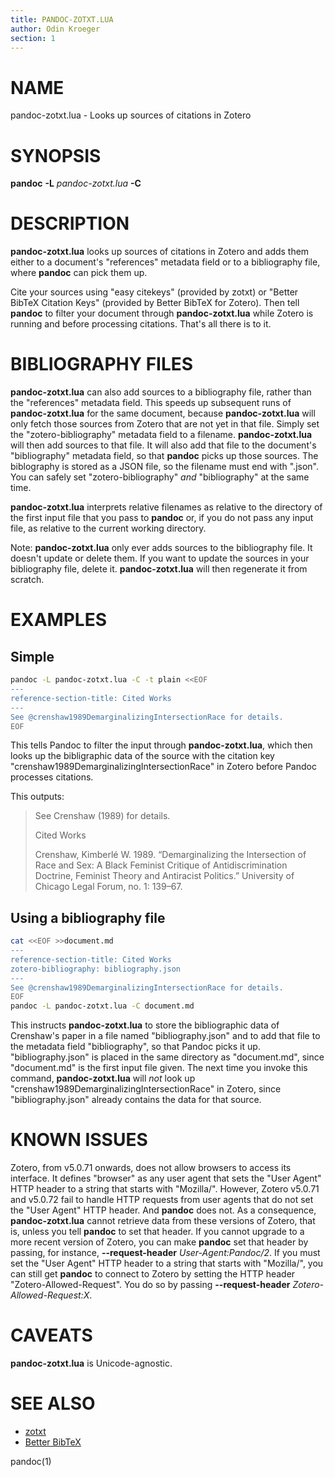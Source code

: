 ```yaml
---
title: PANDOC-ZOTXT.LUA
author: Odin Kroeger
section: 1
---
```


NAME
====

pandoc-zotxt.lua - Looks up sources of citations in Zotero


SYNOPSIS
========

**pandoc** **-L** *pandoc-zotxt.lua* **-C**


DESCRIPTION
===========

**pandoc-zotxt.lua** looks up sources of citations in Zotero and adds them
either to a document's "references" metadata field or to a bibliography file,
where **pandoc** can pick them up.

Cite your sources using "easy citekeys" (provided by zotxt) or "Better BibTeX
Citation Keys" (provided by Better BibTeX for Zotero). Then tell **pandoc** to
filter your document through **pandoc-zotxt.lua** while Zotero is running
and before processing citations. That's all there is to it.


BIBLIOGRAPHY FILES
==================

**pandoc-zotxt.lua** can also add sources to a bibliography file, rather 
than the "references" metadata field. This speeds up subsequent runs of 
**pandoc-zotxt.lua** for the same document, because **pandoc-zotxt.lua** 
will only fetch those sources from Zotero that are not yet in that file. 
Simply set the "zotero-bibliography" metadata field to a filename. 
**pandoc-zotxt.lua** will then add sources to that file. It will also add
that file to the document's "bibliography" metadata field, so that 
**pandoc** picks up those sources. The biblography is stored as a JSON 
file, so the filename must end with ".json". You can safely set 
"zotero-bibliography" *and* "bibliography" at the same time.

**pandoc-zotxt.lua** interprets relative filenames as relative to the
directory of the first input file that you pass to **pandoc** or, if you
do not pass any input file, as relative to the current working directory.

Note: **pandoc-zotxt.lua** only ever adds sources to the bibliography file.
It doesn't update or delete them. If you want to update the sources in your
bibliography file, delete it. **pandoc-zotxt.lua** will then regenerate
it from scratch.


EXAMPLES
========

Simple
------

```sh
pandoc -L pandoc-zotxt.lua -C -t plain <<EOF
---
reference-section-title: Cited Works
---
See @crenshaw1989DemarginalizingIntersectionRace for details.
EOF
```

This tells Pandoc to filter the input through **pandoc-zotxt.lua**, which
then looks up the bibligraphic data of the source with the citation key
"crenshaw1989DemarginalizingIntersectionRace" in Zotero before Pandoc
processes citations.

This outputs:

> See Crenshaw (1989) for details.
> 
> Cited Works
>
> Crenshaw, Kimberlé W. 1989. “Demarginalizing the Intersection of Race
> and Sex: A Black Feminist Critique of Antidiscrimination Doctrine,
> Feminist Theory and Antiracist Politics.” University of Chicago Legal
> Forum, no. 1: 139–67.


Using a bibliography file
--------------------------

```sh
cat <<EOF >>document.md
---
reference-section-title: Cited Works
zotero-bibliography: bibliography.json
---
See @crenshaw1989DemarginalizingIntersectionRace for details.
EOF
pandoc -L pandoc-zotxt.lua -C document.md
```

This instructs **pandoc-zotxt.lua** to store the bibliographic data of
Crenshaw's paper in a file named "bibliography.json" and to add that
file to the metadata field "bibliography", so that Pandoc picks it up.
"bibliography.json" is placed in the same directory as "document.md",
since "document.md" is the first input file given. The next time you
invoke this command, **pandoc-zotxt.lua** will *not* look up 
"crenshaw1989DemarginalizingIntersectionRace" in Zotero, since
"bibliography.json" already contains the data for that source.


KNOWN ISSUES
============

Zotero, from v5.0.71 onwards, does not allow browsers to access its
interface. It defines "browser" as any user agent that sets the "User
Agent" HTTP header to a string that starts with "Mozilla/". However,
Zotero v5.0.71 and v5.0.72 fail to handle HTTP requests from user
agents that do not set the "User Agent" HTTP header. And **pandoc** does 
not. As a consequence, **pandoc-zotxt.lua** cannot retrieve data from these
versions of Zotero, that is, unless you tell **pandoc** to set that header.
If you cannot upgrade to a more recent version of Zotero, you can make
**pandoc** set that header by passing, for instance, **--request-header**
*User-Agent:Pandoc/2*. If you must set the "User Agent" HTTP header to a
string that starts with "Mozilla/", you can still get **pandoc** to connect
to Zotero by setting the HTTP header "Zotero-Allowed-Request". You do so by
passing **--request-header** *Zotero-Allowed-Request:X*.


CAVEATS
=======

**pandoc-zotxt.lua** is Unicode-agnostic.


SEE ALSO
========

* [zotxt](https://github.com/egh/zotxt)
* [Better BibTeX](https://retorque.re/zotero-better-bibtex/)

pandoc(1)
